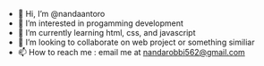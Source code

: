 - 👋 Hi, I’m @nandaantoro
- 👀 I’m interested in progamming development
- 🌱 I’m currently learning html, css, and javascript
- 💞️ I’m looking to collaborate on web project or something similiar
- 📫 How to reach me : email me at nandarobbi562@gmail.com

<!---
nandaantoro/nandaantoro is a ✨ special ✨ repository because its `README.md` (this file) appears on your GitHub profile.
You can click the Preview link to take a look at your changes.
--->
